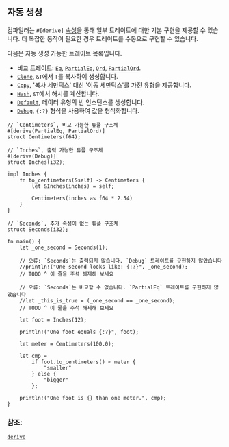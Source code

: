 ## 자동 생성

컴파일러는 `#[derive]` [속성][속성]을 통해 일부 트레이트에 대한 기본 구현을 제공할 수 있습니다. 더 복잡한 동작이 필요한 경우 트레이트를 수동으로 구현할 수 있습니다.

다음은 자동 생성 가능한 트레이트 목록입니다.
* 비교 트레이트:
  [`Eq`][eq], [`PartialEq`][partial-eq], [`Ord`][ord], [`PartialOrd`][partial-ord].
* [`Clone`][clone], `&T`에서 `T`를 복사하여 생성합니다.
* [`Copy`][copy], '복사 세만틱스' 대신 '이동 세만틱스'를 가진 유형을 제공합니다.
* [`Hash`][hash], `&T`에서 해시를 계산합니다.
* [`Default`][default], 데이터 유형의 빈 인스턴스를 생성합니다.
* [`Debug`][debug], `{:?}` 형식을 사용하여 값을 형식화합니다.

```rust,editable
// `Centimeters`, 비교 가능한 튜플 구조체
#[derive(PartialEq, PartialOrd)]
struct Centimeters(f64);

// `Inches`, 출력 가능한 튜플 구조체
#[derive(Debug)]
struct Inches(i32);

impl Inches {
    fn to_centimeters(&self) -> Centimeters {
        let &Inches(inches) = self;

        Centimeters(inches as f64 * 2.54)
    }
}

// `Seconds`, 추가 속성이 없는 튜플 구조체
struct Seconds(i32);

fn main() {
    let _one_second = Seconds(1);

    // 오류: `Seconds`는 출력되지 않습니다. `Debug` 트레이트를 구현하지 않았습니다
    //println!("One second looks like: {:?}", _one_second);
    // TODO ^ 이 줄을 주석 해제해 보세요

    // 오류: `Seconds`는 비교할 수 없습니다. `PartialEq` 트레이트를 구현하지 않았습니다
    //let _this_is_true = (_one_second == _one_second);
    // TODO ^ 이 줄을 주석 해제해 보세요

    let foot = Inches(12);

    println!("One foot equals {:?}", foot);

    let meter = Centimeters(100.0);

    let cmp =
        if foot.to_centimeters() < meter {
            "smaller"
        } else {
            "bigger"
        };

    println!("One foot is {} than one meter.", cmp);
}
```

### 참조:
[`derive`][derive]

[속성]: ../attribute.md
[eq]: https://doc.rust-lang.org/std/cmp/trait.Eq.html
[partial-eq]: https://doc.rust-lang.org/std/cmp/trait.PartialEq.html
[ord]: https://doc.rust-lang.org/std/cmp/trait.Ord.html
[partial-ord]: https://doc.rust-lang.org/std/cmp/trait.PartialOrd.html
[clone]: https://doc.rust-lang.org/std/clone/trait.Clone.html
[copy]: https://doc.rust-lang.org/core/marker/trait.Copy.html
[hash]: https://doc.rust-lang.org/std/hash/trait.Hash.html
[default]: https://doc.rust-lang.org/std/default/trait.Default.html
[debug]: https://doc.rust-lang.org/std/fmt/trait.Debug.html
[derive]: https://doc.rust-lang.org/reference/attributes.html#derive
